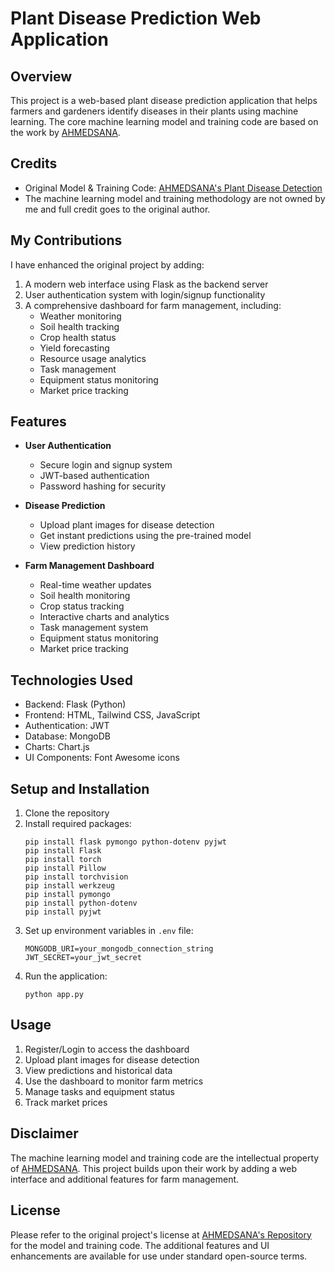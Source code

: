 # Plant Disease Prediction Web Application

## Overview
This project is a web-based plant disease prediction application that helps farmers and gardeners identify diseases in their plants using machine learning. The core machine learning model and training code are based on the work by [AHMEDSANA](https://github.com/AHMEDSANA/Plant-Disease-Detection).

## Credits
- Original Model & Training Code: [AHMEDSANA's Plant Disease Detection](https://github.com/AHMEDSANA/Plant-Disease-Detection)
- The machine learning model and training methodology are not owned by me and full credit goes to the original author.

## My Contributions
I have enhanced the original project by adding:
1. A modern web interface using Flask as the backend server
2. User authentication system with login/signup functionality
3. A comprehensive dashboard for farm management, including:
   - Weather monitoring
   - Soil health tracking
   - Crop health status
   - Yield forecasting
   - Resource usage analytics
   - Task management
   - Equipment status monitoring
   - Market price tracking

## Features
- **User Authentication**
  - Secure login and signup system
  - JWT-based authentication
  - Password hashing for security

- **Disease Prediction**
  - Upload plant images for disease detection
  - Get instant predictions using the pre-trained model
  - View prediction history

- **Farm Management Dashboard**
  - Real-time weather updates
  - Soil health monitoring
  - Crop status tracking
  - Interactive charts and analytics
  - Task management system
  - Equipment status monitoring
  - Market price tracking

## Technologies Used
- Backend: Flask (Python)
- Frontend: HTML, Tailwind CSS, JavaScript
- Authentication: JWT
- Database: MongoDB
- Charts: Chart.js
- UI Components: Font Awesome icons

## Setup and Installation
1. Clone the repository
2. Install required packages:
   ```
   pip install flask pymongo python-dotenv pyjwt
   pip install Flask
   pip install torch
   pip install Pillow
   pip install torchvision
   pip install werkzeug
   pip install pymongo
   pip install python-dotenv
   pip install pyjwt
   
   ```
3. Set up environment variables in `.env` file:
   ```
   MONGODB_URI=your_mongodb_connection_string
   JWT_SECRET=your_jwt_secret
   ```
4. Run the application:
   ```
   python app.py
   ```

## Usage
1. Register/Login to access the dashboard
2. Upload plant images for disease detection
3. View predictions and historical data
4. Use the dashboard to monitor farm metrics
5. Manage tasks and equipment status
6. Track market prices

## Disclaimer
The machine learning model and training code are the intellectual property of [AHMEDSANA](https://github.com/AHMEDSANA/Plant-Disease-Detection). This project builds upon their work by adding a web interface and additional features for farm management.

## License
Please refer to the original project's license at [AHMEDSANA's Repository](https://github.com/AHMEDSANA/Plant-Disease-Detection) for the model and training code. The additional features and UI enhancements are available for use under standard open-source terms. 
